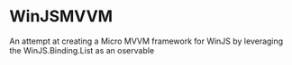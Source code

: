 WinJSMVVM
=========

An attempt at creating a Micro MVVM framework for WinJS by leveraging the WinJS.Binding.List as an oservable